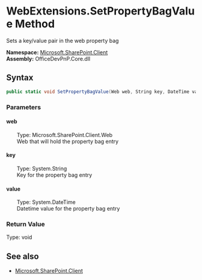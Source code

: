 # WebExtensions.SetPropertyBagValue Method  
Sets a key/value pair in the web property bag  

**Namespace:** [Microsoft.SharePoint.Client](Microsoft.SharePoint.Client.md)  
**Assembly:** OfficeDevPnP.Core.dll  
## Syntax
```C#
public static void SetPropertyBagValue(Web web, String key, DateTime value)
```
### Parameters
#### web  
&emsp;&emsp;Type: Microsoft.SharePoint.Client.Web  
&emsp;&emsp;Web that will hold the property bag entry  

#### key  
&emsp;&emsp;Type: System.String  
&emsp;&emsp;Key for the property bag entry  

#### value  
&emsp;&emsp;Type: System.DateTime  
&emsp;&emsp;Datetime value for the property bag entry  

### Return Value
Type: void  

## See also
- [Microsoft.SharePoint.Client](Microsoft.SharePoint.Client.md)
